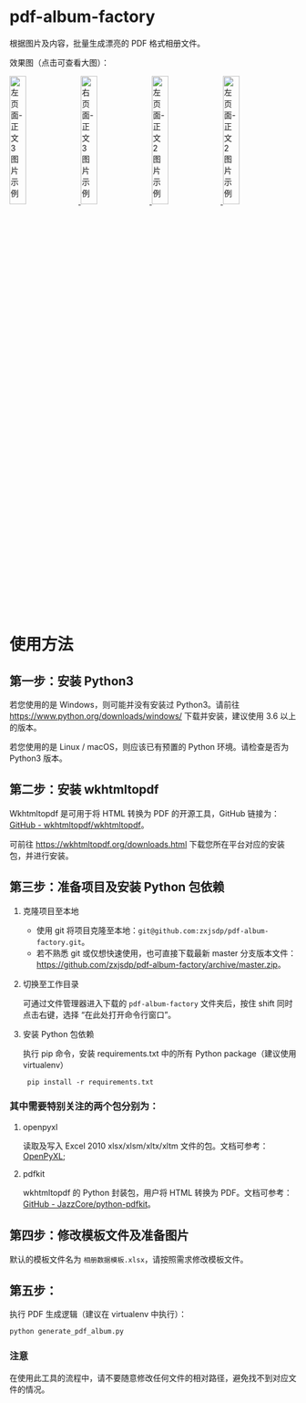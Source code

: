 # pdf-album-factory

根据图片及内容，批量生成漂亮的 PDF 格式相册文件。

效果图（点击可查看大图）：

<p float="left">
  <a href="http://zxjsdp1.qiniudn.com/pdf-album-factory-001-squashed.jpg" title="左页面-正文 3 图片示例" target='_blank'>
    <img src="http://zxjsdp1.qiniudn.com/pdf-album-factory-001-squashed.jpg"
         alt="左页面-正文 3 图片示例"
         width="24%" />
  </a>
  <a href="http://zxjsdp1.qiniudn.com/pdf-album-factory-002-squashed.jpg" title="右页面-正文 3 图片示例" target='_blank'>
    <img src="http://zxjsdp1.qiniudn.com/pdf-album-factory-002-squashed.jpg"
         alt="右页面-正文 3 图片示例"
         width="24%" />
  </a>
  <a href="http://zxjsdp1.qiniudn.com/pdf-album-factory-003-squashed.jpg" title="左页面-正文 2 图片示例" target='_blank'>
    <img src="http://zxjsdp1.qiniudn.com/pdf-album-factory-003-squashed.jpg"
         alt="左页面-正文 2 图片示例"
         width="24%" />
  </a>
  <a href="http://zxjsdp1.qiniudn.com/pdf-album-factory-004-squashed.jpg" title="左页面-正文 2 图片示例" target='_blank'>
    <img src="http://zxjsdp1.qiniudn.com/pdf-album-factory-004-squashed.jpg"
         alt="左页面-正文 2 图片示例"
         width="24%" />
  </a>
</p>

# 使用方法

## 第一步：安装 Python3

若您使用的是 Windows，则可能并没有安装过 Python3。请前往 <https://www.python.org/downloads/windows/> 下载并安装，建议使用 3.6 以上的版本。

若您使用的是 Linux / macOS，则应该已有预置的 Python 环境。请检查是否为 Python3 版本。

## 第二步：安装 wkhtmltopdf

Wkhtmltopdf 是可用于将 HTML 转换为 PDF 的开源工具，GitHub 链接为：[GitHub - wkhtmltopdf/wkhtmltopdf](https://github.com/wkhtmltopdf/wkhtmltopdf/)。

可前往 <https://wkhtmltopdf.org/downloads.html> 下载您所在平台对应的安装包，并进行安装。

## 第三步：准备项目及安装 Python 包依赖

1. 克隆项目至本地

    - 使用 git 将项目克隆至本地：`git@github.com:zxjsdp/pdf-album-factory.git`。
    - 若不熟悉 git 或仅想快速使用，也可直接下载最新 master 分支版本文件：<https://github.com/zxjsdp/pdf-album-factory/archive/master.zip>。
    
2. 切换至工作目录

    可通过文件管理器进入下载的 `pdf-album-factory` 文件夹后，按住 shift 同时点击右键，选择 “在此处打开命令行窗口”。
    
3. 安装 Python 包依赖

    执行 pip 命令，安装 requirements.txt 中的所有 Python package（建议使用 virtualenv）

        pip install -r requirements.txt

### 其中需要特别关注的两个包分别为：

1. openpyxl

    读取及写入 Excel 2010 xlsx/xlsm/xltx/xltm 文件的包。文档可参考：[OpenPyXL](https://openpyxl.readthedocs.io/en/stable/);

2. pdfkit

    wkhtmltopdf 的 Python 封装包，用户将 HTML 转换为 PDF。文档可参考：[GitHub - JazzCore/python-pdfkit](https://github.com/JazzCore/python-pdfkit)。
    
## 第四步：修改模板文件及准备图片

默认的模板文件名为 `相册数据模板.xlsx`，请按照需求修改模板文件。

## 第五步：

执行 PDF 生成逻辑（建议在 virtualenv 中执行）：

    python generate_pdf_album.py

### 注意

在使用此工具的流程中，请不要随意修改任何文件的相对路径，避免找不到对应文件的情况。
